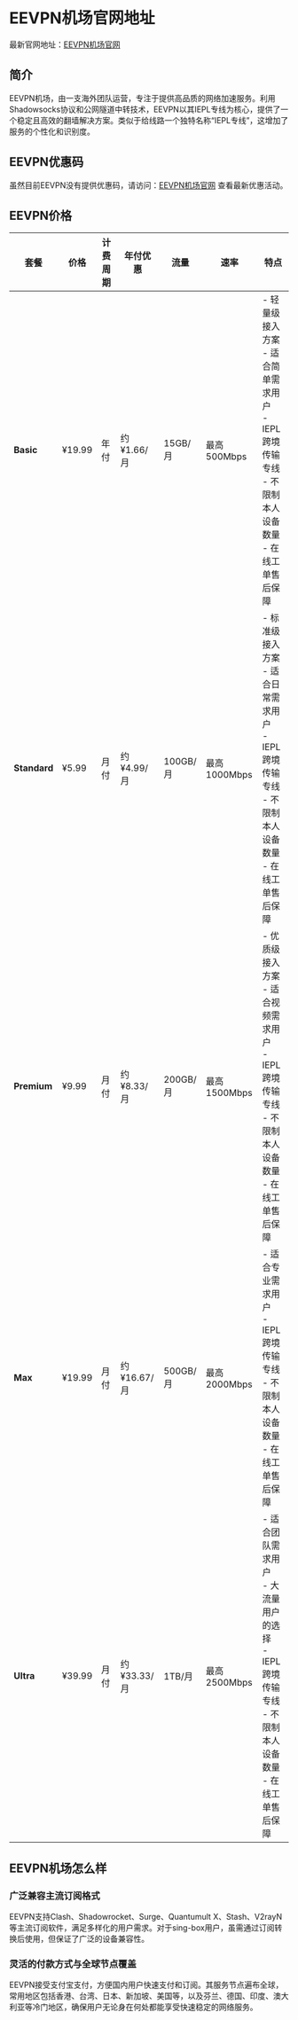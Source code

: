 
# EEVPN机场官网地址

最新官网地址：[EEVPN机场官网](https://www.eevpnsafe.com/#/register?code=3lsSu9qd)


## 简介

EEVPN机场，由一支海外团队运营，专注于提供高品质的网络加速服务。利用Shadowsocks协议和公网隧道中转技术，EEVPN以其IEPL专线为核心，提供了一个稳定且高效的翻墙解决方案。类似于给线路一个独特名称“IEPL专线”，这增加了服务的个性化和识别度。




## EEVPN优惠码
虽然目前EEVPN没有提供优惠码，请访问：[EEVPN机场官网](https://www.eevpnsafe.com/#/register?code=3lsSu9qd) 查看最新优惠活动。


## EEVPN价格

| 套餐       | 价格     | 计费周期 | 年付优惠       | 流量       | 速率         | 特点                                        |
|----------|--------|------|-------------|----------|------------|-------------------------------------------|
| **Basic**  | ¥19.99 | 年付  | 约¥1.66/月   | 15GB/月   | 最高500Mbps | - 轻量级接入方案<br>- 适合简单需求用户<br>- IEPL跨境传输专线<br>- 不限制本人设备数量<br>- 在线工单售后保障 |
| **Standard** | ¥5.99  | 月付  | 约¥4.99/月   | 100GB/月  | 最高1000Mbps | - 标准级接入方案<br>- 适合日常需求用户<br>- IEPL跨境传输专线<br>- 不限制本人设备数量<br>- 在线工单售后保障 |
| **Premium** | ¥9.99  | 月付  | 约¥8.33/月   | 200GB/月  | 最高1500Mbps | - 优质级接入方案<br>- 适合视频需求用户<br>- IEPL跨境传输专线<br>- 不限制本人设备数量<br>- 在线工单售后保障 |
| **Max**    | ¥19.99 | 月付  | 约¥16.67/月  | 500GB/月  | 最高2000Mbps | - 适合专业需求用户<br>- IEPL跨境传输专线<br>- 不限制本人设备数量<br>- 在线工单售后保障 |
| **Ultra**  | ¥39.99 | 月付  | 约¥33.33/月  | 1TB/月    | 最高2500Mbps | - 适合团队需求用户<br>- 大流量用户的选择<br>- IEPL跨境传输专线<br>- 不限制本人设备数量<br>- 在线工单售后保障 |


## EEVPN机场怎么样

### 广泛兼容主流订阅格式

EEVPN支持Clash、Shadowrocket、Surge、Quantumult X、Stash、V2rayN等主流订阅软件，满足多样化的用户需求。对于sing-box用户，虽需通过订阅转换后使用，但保证了广泛的设备兼容性。

### 灵活的付款方式与全球节点覆盖

EEVPN接受支付宝支付，方便国内用户快速支付和订阅。其服务节点遍布全球，常用地区包括香港、台湾、日本、新加坡、美国等，以及芬兰、德国、印度、澳大利亚等冷门地区，确保用户无论身在何处都能享受快速稳定的网络服务。
